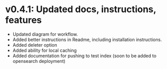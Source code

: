 # v0.4.1: Updated docs, instructions, features

- Updated diagram for workflow.
- Added better instructions in Readme, including installation instructions.
- Added deleter option
- Added ability for local caching
- Added documentation for pushing to test index (soon to be added to opensearch deployment)